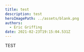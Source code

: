 ```yaml
---
title: test
description: test
heroImagePath: ../assets/blank.png
authors:
  - Eric Griffing
date: 2021-02-23T19:15:04.531Z
---
```

TEST